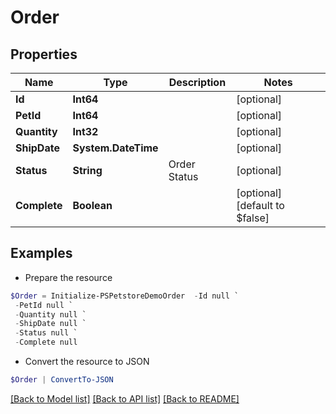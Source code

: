 # Order
## Properties

Name | Type | Description | Notes
------------ | ------------- | ------------- | -------------
**Id** | **Int64** |  | [optional] 
**PetId** | **Int64** |  | [optional] 
**Quantity** | **Int32** |  | [optional] 
**ShipDate** | **System.DateTime** |  | [optional] 
**Status** | **String** | Order Status | [optional] 
**Complete** | **Boolean** |  | [optional] [default to $false]

## Examples

- Prepare the resource
```powershell
$Order = Initialize-PSPetstoreDemoOrder  -Id null `
 -PetId null `
 -Quantity null `
 -ShipDate null `
 -Status null `
 -Complete null
```

- Convert the resource to JSON
```powershell
$Order | ConvertTo-JSON
```

[[Back to Model list]](../README.md#documentation-for-models) [[Back to API list]](../README.md#documentation-for-api-endpoints) [[Back to README]](../README.md)

